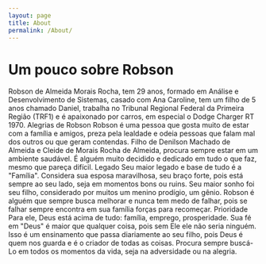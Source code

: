 ```yaml
---
layout: page
title: About
permalink: /About/
---
```


<h1>Um pouco sobre Robson </h1>
    Robson de Almeida Morais Rocha, tem 29 anos, formado em Análise e Desenvolvimento de Sistemas,
      casado com Ana Caroline, tem um filho de 5 anos chamado Daniel,
      trabalha no Tribunal Regional Federal da Primeira Região (TRF1) e é apaixonado por carros, em especial o Dodge Charger RT 1970.
     Alegrias de Robson
    Robson é uma pessoa que gosta muito de estar com a família e amigos, preza pela lealdade e 
      odeia pessoas que falam mal dos outros ou que geram contendas. Filho de Denilson Machado de Almeida e Cleide de Morais Rocha de Almeida,
      procura sempre estar em um ambiente saudável. É alguém muito decidido e dedicado em tudo o que faz, mesmo que pareça difícil.
     Legado
    Seu maior legado e base de tudo é a "Família". Considera sua esposa maravilhosa,
      seu braço forte, pois está sempre ao seu lado, seja em momentos bons ou ruins.
      Seu maior sonho foi seu filho, considerado por muitos um menino prodígio, um gênio.
      Robson é alguém que sempre busca melhorar e nunca tem medo de falhar, pois se falhar sempre encontra em sua família forças para recomeçar.
     Prioridade
    Para ele, Deus está acima de tudo: família, emprego, prosperidade. Sua fé em "Deus" é maior que qualquer coisa, 
      pois sem Ele ele não seria ninguém. Isso é um ensinamento que passa diariamente ao seu filho,
      pois Deus é quem nos guarda e é o criador de todas as coisas. Procura sempre buscá-Lo em todos os momentos da vida, seja na adversidade ou na alegria.
